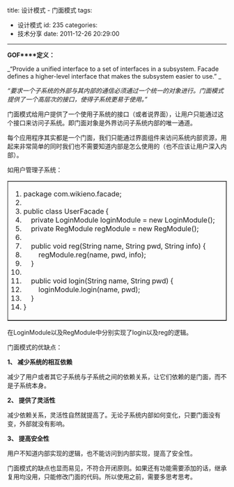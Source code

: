title: 设计模式 - 门面模式
tags:
  - 设计模式
id: 235
categories:
  - 技术分享
date: 2011-12-26 20:29:00
---

**GOF****定义：**

_“Provide a unified interface to a set of interfaces in a subsystem. Facade defines a higher-level interface that makes the subsystem easier to use.” _
 <!--more-->  

_“要求一个子系统的外部与其内部的通信必须通过一个统一的对象进行。门面模式提供了一个高层次的接口，使得子系统更易于使用。”_

门面模式给用户提供了一个使用子系统的接口（或者说界面），让用户只能通过这个接口来访问子系统。即门面对象是外界访问子系统内部的唯一通道。

每个应用程序其实都是一个门面，我们只能通过界面组件来访问系统内部资源，用起来非常简单的同时我们也不需要知道内部是怎么使用的（也不应该让用户深入内部）。

如用户管理子系统：    <table border="1" cellspacing="0" cellpadding="0"><tbody>       <tr>         <td valign="top" width="568">           <div class="dp-highlighter">             <div class="bar"></div>              

1.  <span><span class="keyword">package</span><span> com.wikieno.facade;&#160;&#160; </span></span>
2.  <span>&#160; </span>
3.  <span></span><span class="keyword">public</span><span>&#160;</span><span class="keyword">class</span><span> UserFacade {&#160;&#160; </span></span>
4.  <span>&#160;&#160;&#160; </span><span class="keyword">private</span><span> LoginModule loginModule = </span><span class="keyword">new</span><span> LoginModule();&#160;&#160; </span></span>
5.  <span>&#160;&#160;&#160; </span><span class="keyword">private</span><span> RegModule regModule = </span><span class="keyword">new</span><span> RegModule();&#160;&#160; </span></span>
6.  <span>&#160; </span>
7.  <span>&#160;&#160;&#160; </span><span class="keyword">public</span><span>&#160;</span><span class="keyword">void</span><span> reg(String name, String pwd, String info) {&#160;&#160; </span></span>
8.  <span>&#160;&#160;&#160;&#160;&#160;&#160;&#160; regModule.reg(name, pwd, info);&#160;&#160; </span>
9.  <span>&#160;&#160;&#160; }&#160;&#160; </span>
10.  <span>&#160; </span>
11.  <span>&#160;&#160;&#160; </span><span class="keyword">public</span><span>&#160;</span><span class="keyword">void</span><span> login(String name, String pwd) {&#160;&#160; </span></span>
12.  <span>&#160;&#160;&#160;&#160;&#160;&#160;&#160; loginModule.login(name, pwd);&#160;&#160; </span>
13.  <span>&#160;&#160;&#160; }&#160;&#160; </span>
14.  <span>}&#160;&#160; </span>           </div>         </td>       </tr>     </tbody></table> 

在LoginModule以及RegModule中分别实现了login以及reg的逻辑。

门面模式的优缺点：

**1、 减少系统的相互依赖**

减少了用户或者其它子系统与子系统之间的依赖关系，让它们依赖的是门面，而不是子系统本身。

**2、 提供了灵活性**

减少依赖关系，灵活性自然就提高了。无论子系统内部如何变化，只要门面没有变，外部就没有影响。

**3、 提高安全性**

用户不知道内部实现的逻辑，也不能访问到内部实现，提高了安全性。

门面模式的缺点也显而易见，不符合开闭原则。如果还有功能需要添加的话，继承复用均没用，只能修改门面的代码。所以使用之前，需要多思考思考。
